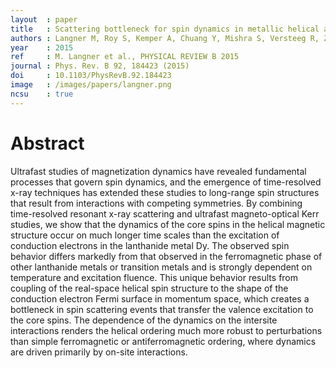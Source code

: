 ```yaml
---
layout  : paper
title   : Scattering bottleneck for spin dynamics in metallic helical antiferromagnetic dysprosium
authors : Langner M, Roy S, Kemper A, Chuang Y, Mishra S, Versteeg R, Zhu Y, Hertlein M, Glover T, Dumesnil K, Schoenlein R
year    : 2015
ref     : M. Langner et al., PHYSICAL REVIEW B 2015
journal : Phys. Rev. B 92, 184423 (2015)
doi     : 10.1103/PhysRevB.92.184423
image   : /images/papers/langner.png
ncsu    : true
---
```


# Abstract

Ultrafast studies of magnetization dynamics have revealed fundamental processes that govern spin dynamics, and the emergence of time-resolved x-ray techniques has extended these studies to long-range spin structures that result from interactions with competing symmetries. By combining time-resolved resonant x-ray scattering and ultrafast magneto-optical Kerr studies, we show that the dynamics of the core spins in the helical magnetic structure occur on much longer time scales than the excitation of conduction electrons in the lanthanide metal Dy. The observed spin behavior differs markedly from that observed in the ferromagnetic phase of other lanthanide metals or transition metals and is strongly dependent on temperature and excitation fluence. This unique behavior results from coupling of the real-space helical spin structure to the shape of the conduction electron Fermi surface in momentum space, which creates a bottleneck in spin scattering events that transfer the valence excitation to the core spins. The dependence of the dynamics on the intersite interactions renders the helical ordering much more robust to perturbations than simple ferromagnetic or antiferromagnetic ordering, where dynamics are driven primarily by on-site interactions.
